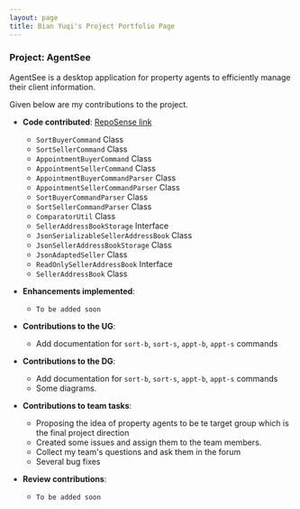 ```yaml
---
layout: page
title: Bian Yuqi's Project Portfolio Page
---
```


### Project: AgentSee

AgentSee is a desktop application for property agents to efficiently manage their client information.

Given below are my contributions to the project.

* **Code contributed**: [RepoSense link](https://nus-cs2103-ay2122s2.github.io/tp-dashboard/?search=Jacky142857&sort=groupTitle&sortWithin=title&timeframe=commit&mergegroup=&groupSelect=groupByRepos&breakdown=true&checkedFileTypes=docs~functional-code~test-code~other&since=2022-02-18)
    * ```SortBuyerCommand``` Class
    * ```SortSellerCommand``` Class
    * ```AppointmentBuyerCommand``` Class
    * ```AppointmentSellerCommand``` Class
    * ```AppointmentBuyerCommandParser``` Class
    * ```AppointmentSellerCommandParser``` Class
    * ```SortBuyerCommandParser``` Class
    * ```SortSellerCommandParser``` Class
    * ```ComparatorUtil``` Class
    * ```SellerAddressBookStorage``` Interface
    * ```JsonSerializableSellerAddressBook``` Class
    * ```JsonSellerAddressBookStorage``` Class
    * ```JsonAdaptedSeller``` Class
    * ```ReadOnlySellerAddressBook``` Interface
    * ```SellerAddressBook``` Class

* **Enhancements implemented**:
    * `To be added soon`

* **Contributions to the UG**:
    * Add documentation for `sort-b`, `sort-s`, `appt-b`, `appt-s` commands

* **Contributions to the DG**:
  * Add documentation for `sort-b`, `sort-s`, `appt-b`, `appt-s` commands
  * Some diagrams.

* **Contributions to team tasks**:
    * Proposing the idea of property agents to be te target group which is the final project direction
    * Created some issues and assign them to the team members.
    * Collect my team's questions and ask them in the forum
    * Several bug fixes

* **Review contributions**:
    * `To be added soon`


